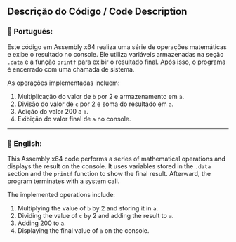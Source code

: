 ## Descrição do Código / Code Description

### 📄 Português:
Este código em Assembly x64 realiza uma série de operações matemáticas e exibe o resultado no console. Ele utiliza variáveis armazenadas na seção `.data` e a função `printf` para exibir o resultado final. Após isso, o programa é encerrado com uma chamada de sistema.

As operações implementadas incluem:
1. Multiplicação do valor de `b` por 2 e armazenamento em `a`.
2. Divisão do valor de `c` por 2 e soma do resultado em `a`.
3. Adição do valor 200 a `a`.
4. Exibição do valor final de `a` no console.

---

### 📄 English:
This Assembly x64 code performs a series of mathematical operations and displays the result on the console. It uses variables stored in the `.data` section and the `printf` function to show the final result. Afterward, the program terminates with a system call.

The implemented operations include:
1. Multiplying the value of `b` by 2 and storing it in `a`.
2. Dividing the value of `c` by 2 and adding the result to `a`.
3. Adding 200 to `a`.
4. Displaying the final value of `a` on the console.
